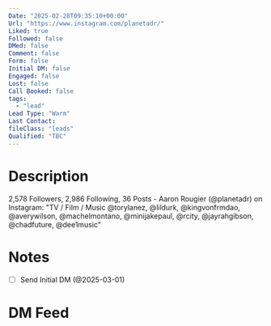 ```yaml
---
Date: "2025-02-28T09:35:10+00:00"
Url: "https://www.instagram.com/planetadr/"
Liked: true
Followed: false
DMed: false
Comment: false
Form: false
Initial DM: false
Engaged: false
Lost: false
Call Booked: false
tags:
  - "lead"
Lead Type: "Warm"
Last Contact:
fileClass: "leads"
Qualified: "TBC"
---
```

# Description
2,578 Followers, 2,986 Following, 36 Posts - Aaron Rougier (@planetadr) on Instagram: "TV / Film / Music @torylanez, @lildurk, @kingvonfrmdao, @averywilson, @machelmontano, @minijakepaul, @rcity, @jayrahgibson, @chadfuture, @dee1music"
# Notes
- [ ] Send Initial DM (@2025-03-01)
# DM Feed